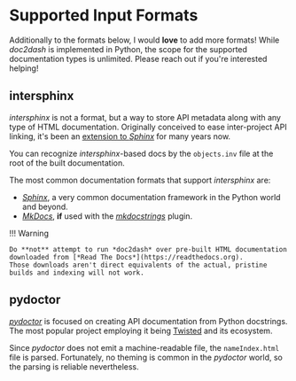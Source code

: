 # Supported Input Formats

Additionally to the formats below, I would **love** to add more formats!
While *doc2dash* is implemented in Python, the scope for the supported documentation types is unlimited.
Please reach out if you're interested helping!


## intersphinx

*intersphinx* is not a format, but a way to store API metadata along with any type of HTML documentation.
Originally conceived to ease inter-project API linking, it's been an [extension to *Sphinx*](https://www.sphinx-doc.org/en/master/usage/extensions/intersphinx.html) for many years now.

You can recognize *intersphinx*-based docs by the `objects.inv` file at the root of the built documentation.

The most common documentation formats that support *intersphinx* are:

- [*Sphinx*](https://www.sphinx-doc.org/), a very common documentation framework in the Python world and beyond.
- [*MkDocs*](https://www.mkdocs.org/), **if** used with the [*mkdocstrings*](https://mkdocstrings.github.io) plugin.

!!! Warning

    Do **not** attempt to run *doc2dash* over pre-built HTML documentation downloaded from [*Read The Docs*](https://readthedocs.org).
    Those downloads aren't direct equivalents of the actual, pristine builds and indexing will not work.


## pydoctor

[*pydoctor*](https://github.com/twisted/pydoctor) is focused on creating API documentation from Python docstrings.
The most popular project employing it being [Twisted](https://twistedmatrix.com/) and its ecosystem.

Since *pydoctor* does not emit a machine-readable file, the `nameIndex.html` file is parsed.
Fortunately, no theming is common in the *pydoctor* world, so the parsing is reliable nevertheless.
